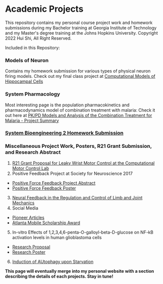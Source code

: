 # Academic Projects
This repository contains my personal course project work and homework submissions during my Bachelor training at Georgia Institute of Technology and my Master's degree training at the Johns Hopkins University. Copyright 2022 Hui Shi, All Right Reserved. 

Included in this Repository:
### Models of Neuron ###
Contains my homework submission for various types of physical neuron firing models. Check out my final class project at [Computational Models of Hippocampal Cells](https://github.com/amalieshi/Academic-Portfolio/blob/master/Models%20of%20Neuron/Project/Project2_finalpresentation.pdf)
### System Pharmacology ###
Most interesting page is the population pharmacokinetics and pharmacodynamics model of combination treatment with malaria: Check it out here at [PK/PD Models and Analysis of the Combination Treatment for Malaria - Project Summary](https://github.com/amalieshi/Academic-Portfolio/blob/master/System%20Pharmacology/Final%20Project%20Report/Final%20Project%20Report.pdf)
### [System Bioengineering 2 Homework Submission](https://github.com/amalieshi/Academic-Portfolio/blob/master/System%20Bioengineering%202/SB2_HW3.pdf) ###
### Miscellaneous Project Work, Posters, R21 Grant Submission, and Research Abstract ###
1. [R21 Grant Proposal for Leaky Wrist Motor Control at the Computational Motor Control Lab](https://github.com/amalieshi/Academic-Portfolio/blob/master/Miscellaneous/Final_ResearchGrant.pdf)
2. Positive Feedback Project at Society for Neuroscience 2017
  - [Positive Force Feedback Project Abstract](https://github.com/amalieshi/Academic-Portfolio/blob/master/Miscellaneous/huishi_SFN17_Abstract.pdf)
  - [Positive Force Feedback Poster](https://github.com/amalieshi/Academic-Portfolio/blob/master/Miscellaneous/Utilizing%20an%20Artificial%20Positive%20Feedback%20Loop%20to%20Control.pdf)
3. [Neural Feedback in the Regulation and Control of Limb and Joint Mechanics](https://github.com/amalieshi/Academic-Portfolio/blob/master/Miscellaneous/Neural%20Feedback%20Contributing%20to%20the%20Regulation%20of%20Limb%20and%20Joint%20Mechanics.pdf)
4. Social Media
  - [Pioneer Articles](https://github.com/amalieshi/Academic-Portfolio/blob/master/Miscellaneous/pioneerarticle.pdf)
  - [Atlanta Mobile Scholarship Award](https://rh.gatech.edu/news/370611/upward-mobility)
5. In-vitro Effects of 1,2,3,4,6-penta-O-galloyl-beta-D-glucose on NF-kB activation levels in human glioblastoma cells
  - [Research Proposal](https://github.com/amalieshi/Academic-Portfolio/blob/master/Miscellaneous/In%20vitro%20effects%20of%201%2C2%2C3%2C4%2C6-%20penta-O-galloyl-beta-D-glucose%20on%20NF-%CE%BAB%20activation%20levels%20in%20human%20glioblastoma%20cells_Research%20Proposal.pdf)
  - [Research Poster](https://github.com/amalieshi/Academic-Portfolio/blob/master/Miscellaneous/In%20vitro%20effects%20of%201%2C2%2C3%2C4%2C6-%20penta-O-galloyl-beta-D-glucose%20on%20NF-%CE%BAB%20activation.pdf)
6. [Induction of AUtophagy upon Starvation](https://github.com/amalieshi/Academic-Portfolio/blob/master/Miscellaneous/autophagy%20poster.pdf)



**This page will eventually merge into my personal website with a section describing the details of each projects. Stay in tune!**
